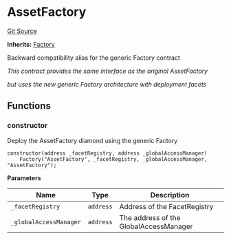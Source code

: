 # AssetFactory
[Git Source](https://github.com/capsign/protocol/blob/dfa6820124c5610a6bfa06329447dbae7c24bc0a/src/Tokenization/factory/AssetFactory.sol)

**Inherits:**
[Factory](/src/Diamonds/factory/Factory.sol/contract.Factory.md)

Backward compatibility alias for the generic Factory contract

*This contract provides the same interface as the original AssetFactory*

*but uses the new generic Factory architecture with deployment facets*


## Functions
### constructor

Deploy the AssetFactory diamond using the generic Factory


```solidity
constructor(address _facetRegistry, address _globalAccessManager)
    Factory("AssetFactory", _facetRegistry, _globalAccessManager, "AssetFactory");
```
**Parameters**

|Name|Type|Description|
|----|----|-----------|
|`_facetRegistry`|`address`|Address of the FacetRegistry|
|`_globalAccessManager`|`address`|The address of the GlobalAccessManager|


